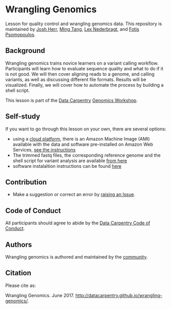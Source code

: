 # Wrangling Genomics

Lesson for quality control and wrangling genomics data. This repository is maintained by [Josh Herr](https://github.com/jrherr), [Ming Tang](https://github.com/crazyhottommy), [Lex Nederbragt](https://github.com/lexnederbragt), and [Fotis Psomopoulos](https://github.com/fpsom).

## Background

Wrangling genomics trains novice learners on a variant calling workflow. Participants will learn how to evaluate sequence quality and what to do if it is not good. We will then cover aligning reads to a genome, and calling variants, as well as discussing different file formats. Results will be visualized. Finally, we will cover how to automate the process by building a shell script.

This lesson is part of the [Data Carpentry](http://www.datacarpentry.org/) [Genomics Workshop](http://www.datacarpentry.org/genomics-workshop/).

## Self-study

If you want to go through this lesson on your own, there are several options:
- using a [cloud platform](http://www.datacarpentry.org/cloud-genomics/discuss/), there is an Amazon Machine Image (AMI) available with the data and software pre-installed on Amazon Web Services, [see the instructions](http://www.datacarpentry.org/cloud-genomics/discuss/#launching-an-instance-on-amazon-web-services)
- The trimmed fastq files, the corresponding reference genome and the shell script for variant analysis are available [from here](https://github.com/datacarpentry/wrangling-genomics/blob/gh-pages/variant_calling.tar.gz)
- software instalaltion instructions can be found [here](setup.md)

## Contribution

- Make a suggestion or correct an error by [raising an Issue](https://github.com/datacarpentry/wrangling-genomics/issues).

## Code of Conduct

All participants should agree to abide by the [Data Carpentry Code of Conduct](http://www.datacarpentry.org/code-of-conduct/).

## Authors

Wrangling genomics is authored and maintained by the [community](https://github.com/datacarpentry/wrangling-genomics/network/members).

## Citation

Please cite as:

Wrangling Genomics. June 2017. http://datacarpentry.github.io/wrangling-genomics/.
